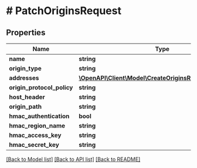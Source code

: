 # # PatchOriginsRequest

## Properties

Name | Type | Description | Notes
------------ | ------------- | ------------- | -------------
**name** | **string** |  | [optional]
**origin_type** | **string** |  | [optional]
**addresses** | [**\OpenAPI\Client\Model\CreateOriginsRequestAddresses[]**](CreateOriginsRequestAddresses.md) |  | [optional]
**origin_protocol_policy** | **string** |  | [optional]
**host_header** | **string** |  | [optional]
**origin_path** | **string** |  | [optional]
**hmac_authentication** | **bool** |  | [optional]
**hmac_region_name** | **string** |  | [optional]
**hmac_access_key** | **string** |  | [optional]
**hmac_secret_key** | **string** |  | [optional]

[[Back to Model list]](../../README.md#models) [[Back to API list]](../../README.md#endpoints) [[Back to README]](../../README.md)
